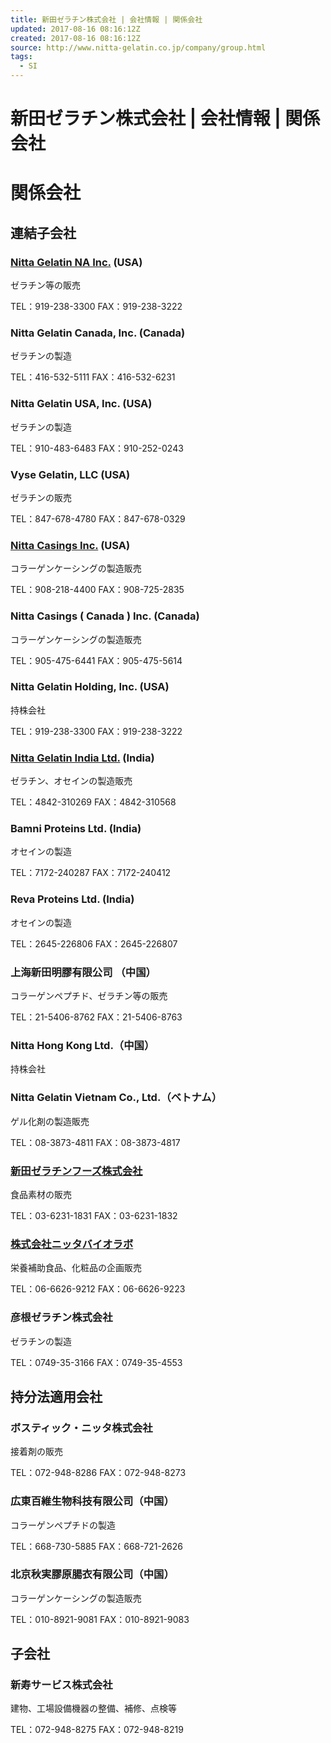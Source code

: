 ```yaml
---
title: 新田ゼラチン株式会社 | 会社情報 | 関係会社
updated: 2017-08-16 08:16:12Z
created: 2017-08-16 08:16:12Z
source: http://www.nitta-gelatin.co.jp/company/group.html
tags:
  - SI
---
```


# 新田ゼラチン株式会社 | 会社情報 | 関係会社

# 関係会社

## 連結子会社

### [Nitta Gelatin NA Inc.](http://www.nitta-gelatin.com/) (USA)

ゼラチン等の販売

TEL：919-238-3300
FAX：919-238-3222

### Nitta Gelatin Canada, Inc. (Canada)

ゼラチンの製造

TEL：416-532-5111
FAX：416-532-6231

### Nitta Gelatin USA, Inc. (USA)

ゼラチンの製造

TEL：910-483-6483
FAX：910-252-0243

### Vyse Gelatin, LLC (USA)

ゼラチンの販売

TEL：847-678-4780
FAX：847-678-0329

### [Nitta Casings Inc.](http://www.nittacasings.com/) (USA)

コラーゲンケーシングの製造販売

TEL：908-218-4400
FAX：908-725-2835

### Nitta Casings ( Canada ) Inc. (Canada)

コラーゲンケーシングの製造販売

TEL：905-475-6441
FAX：905-475-5614

### Nitta Gelatin Holding, Inc. (USA)

持株会社

TEL：919-238-3300
FAX：919-238-3222

### [Nitta Gelatin India Ltd.](http://www.gelatin.in/) (India)

ゼラチン、オセインの製造販売

TEL：4842-310269
FAX：4842-310568

### Bamni Proteins Ltd. (India)

オセインの製造

TEL：7172-240287
FAX：7172-240412

### Reva Proteins Ltd. (India)

オセインの製造

TEL：2645-226806
FAX：2645-226807

### 上海新田明膠有限公司 （中国）

コラーゲンペプチド、ゼラチン等の販売

TEL：21-5406-8762
FAX：21-5406-8763

### Nitta Hong Kong Ltd.（中国）

持株会社

### Nitta Gelatin Vietnam Co., Ltd.（ベトナム）

ゲル化剤の製造販売

TEL：08-3873-4811
FAX：08-3873-4817

### [新田ゼラチンフーズ株式会社](http://www.ntgfoods.co.jp/)

食品素材の販売

TEL：03-6231-1831
FAX：03-6231-1832

### [株式会社ニッタバイオラボ](http://www.nitta-biolab.co.jp/)

栄養補助食品、化粧品の企画販売

TEL：06-6626-9212
FAX：06-6626-9223

### 彦根ゼラチン株式会社

ゼラチンの製造

TEL：0749-35-3166
FAX：0749-35-4553

## 持分法適用会社

### ボスティック・ニッタ株式会社

接着剤の販売

TEL：072-948-8286
FAX：072-948-8273

### 広東百維生物科技有限公司（中国）

コラーゲンペプチドの製造

TEL：668-730-5885
FAX：668-721-2626

### 北京秋実膠原腸衣有限公司（中国）

コラーゲンケーシングの製造販売

TEL：010-8921-9081
FAX：010-8921-9083

## 子会社

###  新寿サービス株式会社

建物、工場設備機器の整備、補修、点検等

TEL：072-948-8275
FAX：072-948-8219